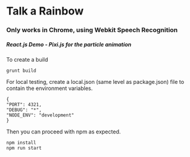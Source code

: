 # Talk a Rainbow
### Only works in Chrome, using Webkit Speech Recognition
##### React.js Demo - Pixi.js for the particle animation

To create a build

	grunt build



For local testing, create a local.json (same level as package.json) file to contain the environment variables.

    {
    "PORT": 4321,
    "DEBUG": "*",
    "NODE_ENV": "development"
    }

Then you can proceed with npm as expected.


    npm install
    npm run start
